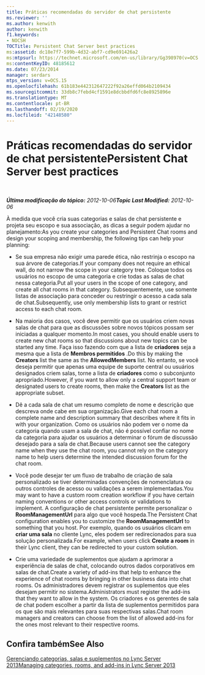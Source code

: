 ```yaml
---
title: Práticas recomendadas do servidor de chat persistente
ms.reviewer: ''
ms.author: kenwith
author: kenwith
f1.keywords:
- NOCSH
TOCTitle: Persistent Chat Server best practices
ms:assetid: dc18e7f7-599b-4d32-abf7-cd9e691426a2
ms:mtpsurl: https://technet.microsoft.com/en-us/library/Gg398970(v=OCS.15)
ms:contentKeyID: 48185612
ms.date: 07/23/2014
manager: serdars
mtps_version: v=OCS.15
ms.openlocfilehash: 61b183e442312647222f92a26effd064b2109434
ms.sourcegitcommit: 33db8c7febd4cf1591e8dcbbdfd6fc8e8925896e
ms.translationtype: MT
ms.contentlocale: pt-BR
ms.lasthandoff: 02/19/2020
ms.locfileid: "42148580"
---
```

<div data-xmlns="http://www.w3.org/1999/xhtml">

<div class="topic" data-xmlns="http://www.w3.org/1999/xhtml" data-msxsl="urn:schemas-microsoft-com:xslt" data-cs="http://msdn.microsoft.com/">

<div data-asp="https://msdn2.microsoft.com/asp">

# <a name="persistent-chat-server-best-practices"></a><span data-ttu-id="c63ea-102">Práticas recomendadas do servidor de chat persistente</span><span class="sxs-lookup"><span data-stu-id="c63ea-102">Persistent Chat Server best practices</span></span>

</div>

<div id="mainSection">

<div id="mainBody">

<span> </span>

<span data-ttu-id="c63ea-103">_**Última modificação do tópico:** 2012-10-06_</span><span class="sxs-lookup"><span data-stu-id="c63ea-103">_**Topic Last Modified:** 2012-10-06_</span></span>

<span data-ttu-id="c63ea-104">À medida que você cria suas categorias e salas de chat persistente e projeta seu escopo e sua associação, as dicas a seguir podem ajudar no planejamento:</span><span class="sxs-lookup"><span data-stu-id="c63ea-104">As you create your categories and Persistent Chat rooms and design your scoping and membership, the following tips can help your planning:</span></span>

  - <span data-ttu-id="c63ea-105">Se sua empresa não exigir uma parede ética, não restrinja o escopo na sua árvore de categorias.</span><span class="sxs-lookup"><span data-stu-id="c63ea-105">If your company does not require an ethical wall, do not narrow the scope in your category tree.</span></span> <span data-ttu-id="c63ea-106">Coloque todos os usuários no escopo de uma categoria e crie todas as salas de chat nessa categoria.</span><span class="sxs-lookup"><span data-stu-id="c63ea-106">Put all your users in the scope of one category, and create all chat rooms in that category.</span></span> <span data-ttu-id="c63ea-107">Subsequentemente, use somente listas de associação para conceder ou restringir o acesso a cada sala de chat.</span><span class="sxs-lookup"><span data-stu-id="c63ea-107">Subsequently, use only membership lists to grant or restrict access to each chat room.</span></span>

  - <span data-ttu-id="c63ea-108">Na maioria dos casos, você deve permitir que os usuários criem novas salas de chat para que as discussões sobre novos tópicos possam ser iniciadas a qualquer momento.</span><span class="sxs-lookup"><span data-stu-id="c63ea-108">In most cases, you should enable users to create new chat rooms so that discussions about new topics can be started any time.</span></span> <span data-ttu-id="c63ea-109">Faça isso fazendo com que a lista de **criadores** seja a mesma que a lista de **Membros permitidos** .</span><span class="sxs-lookup"><span data-stu-id="c63ea-109">Do this by making the **Creators** list the same as the **AllowedMembers** list.</span></span> <span data-ttu-id="c63ea-110">No entanto, se você deseja permitir que apenas uma equipe de suporte central ou usuários designados criem salas, torne a lista de **criadores** como o subconjunto apropriado.</span><span class="sxs-lookup"><span data-stu-id="c63ea-110">However, if you want to allow only a central support team or designated users to create rooms, then make the **Creators** list as the appropriate subset.</span></span>

  - <span data-ttu-id="c63ea-111">Dê a cada sala de chat um resumo completo de nome e descrição que descreva onde cabe em sua organização.</span><span class="sxs-lookup"><span data-stu-id="c63ea-111">Give each chat room a complete name and description summary that describes where it fits in with your organization.</span></span> <span data-ttu-id="c63ea-112">Como os usuários não podem ver o nome da categoria quando usam a sala de chat, não é possível confiar no nome da categoria para ajudar os usuários a determinar o fórum de discussão desejado para a sala de chat.</span><span class="sxs-lookup"><span data-stu-id="c63ea-112">Because users cannot see the category name when they use the chat room, you cannot rely on the category name to help users determine the intended discussion forum for the chat room.</span></span>

  - <span data-ttu-id="c63ea-113">Você pode desejar ter um fluxo de trabalho de criação de sala personalizado se tiver determinadas convenções de nomenclatura ou outros controles de acesso ou validações a serem implementadas.</span><span class="sxs-lookup"><span data-stu-id="c63ea-113">You may want to have a custom room creation workflow if you have certain naming conventions or other access controls or validations to implement.</span></span> <span data-ttu-id="c63ea-114">A configuração de chat persistente permite personalizar o **RoomManagementUrl** para algo que você hospeda.</span><span class="sxs-lookup"><span data-stu-id="c63ea-114">The Persistent Chat configuration enables you to customize the **RoomManagementUrl** to something that you host.</span></span> <span data-ttu-id="c63ea-115">Por exemplo, quando os usuários clicam em **criar uma sala** no cliente Lync, eles podem ser redirecionados para sua solução personalizada.</span><span class="sxs-lookup"><span data-stu-id="c63ea-115">For example, when users click **Create a room** in their Lync client, they can be redirected to your custom solution.</span></span>

  - <span data-ttu-id="c63ea-116">Crie uma variedade de suplementos que ajudam a aprimorar a experiência de salas de chat, colocando outros dados corporativos em salas de chat.</span><span class="sxs-lookup"><span data-stu-id="c63ea-116">Create a variety of add-ins that help to enhance the experience of chat rooms by bringing in other business data into chat rooms.</span></span> <span data-ttu-id="c63ea-117">Os administradores devem registrar os suplementos que eles desejam permitir no sistema.</span><span class="sxs-lookup"><span data-stu-id="c63ea-117">Administrators must register the add-ins that they want to allow in the system.</span></span> <span data-ttu-id="c63ea-118">Os criadores e os gerentes de sala de chat podem escolher a partir da lista de suplementos permitidos para os que são mais relevantes para suas respectivas salas.</span><span class="sxs-lookup"><span data-stu-id="c63ea-118">Chat room managers and creators can choose from the list of allowed add-ins for the ones most relevant to their respective rooms.</span></span>

<div>

## <a name="see-also"></a><span data-ttu-id="c63ea-119">Confira também</span><span class="sxs-lookup"><span data-stu-id="c63ea-119">See Also</span></span>


[<span data-ttu-id="c63ea-120">Gerenciando categorias, salas e suplementos no Lync Server 2013</span><span class="sxs-lookup"><span data-stu-id="c63ea-120">Managing categories, rooms, and add-ins in Lync Server 2013</span></span>](lync-server-2013-managing-categories-rooms-and-add-ins.md)  
  

</div>

</div>

<span> </span>

</div>

</div>

</div>

